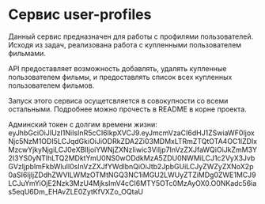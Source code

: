 # Сервис user-profiles

Данный сервис предназначен для работы c профилями пользователей.
Исходя из задач, реализована работа с купленными пользователем фильмами.

API предоставляет возможность добавлять, удалять купленные пользователем фильмы,
и предоставлять список всех купленных пользователем фильмов.

Запуск этого сервиса осущетсвляется в совокупности со всеми остальными.
Подробнее можно прочесть в README в корне проекта.

Админский токен с долгим времени жизни:<br>
eyJhbGciOiJIUzI1NiIsInR5cCI6IkpXVCJ9.eyJmcmVzaCI6dHJ1ZSwiaWF0IjoxNjc5NzM1ODI5LCJqdGkiOiJiODRkZDA2Zi03MDMxLTRmZTQtOTA4OC1lZDIxMzcwYjkyNjgiLCJ0eXBlIjoiYWNjZXNzIiwic3ViIjp7InVzZXJfaWQiOiJkZmM3Y2I3YS0yNTlhLTQ2MDktYmU0NS0wODdkMzA5ZDU0NWMiLCJ1c2VyX3JvbGVzIjpbImFkbWluIl0sInVzZXJfYWdlbnQiOiJtb2JpbGUiLCJyZWZyZXNoX2p0aSI6IjljZDdhZWVlLWMzOTMtNGQ3NC1iMGU2LWUyZTZiMDg0ZWE1MCJ9LCJuYmYiOjE2Nzk3MzU4MjksImV4cCI6MTY5OTc0MzAyOX0.O0NKadc56ias5eqU6Dm_EHAvZLE0ZytKfVXZo_OQtaU